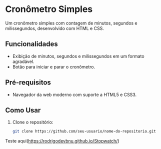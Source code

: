 # Cronômetro Simples

Um cronômetro simples com contagem de minutos, segundos e milissegundos, desenvolvido com HTML e CSS.

## Funcionalidades

- Exibição de minutos, segundos e milissegundos em um formato agradável.
- Botão para iniciar e parar o cronômetro.

## Pré-requisitos

- Navegador da web moderno com suporte a HTML5 e CSS3.

## Como Usar

1. Clone o repositório:

   ```bash
   git clone https://github.com/seu-usuario/nome-do-repositorio.git
   
Teste aqui(https://rodrigodevbnu.github.io/Stopwatch/)
